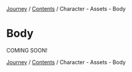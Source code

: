 [Journey](/wiki.md) / [Contents](/wiki/index.md) / Character - Assets - Body

# Body
COMING SOON!

[Journey](/wiki.md) / [Contents](/wiki/index.md) / Character - Assets - Body